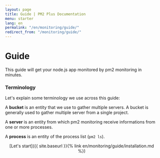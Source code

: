 ```yaml
---
layout: page
title: Guide | PM2 Plus Documentation
menu: starter
lang: en
permalink: "/en/monitoring/guide/"
redirect_from: "/monitoring/guide/"
---
```


# Guide

This guide will get your node.js app monitored by pm2 monitoring in minutes.

### Terminology

Let's explain some terminology we use across this guide:

A **bucket** is an entity that we use to gather multiple servers. A bucket is generally used to gather multiple server from a single project.

A **server** is an entity from which pm2 monitoring receive informations from one or more processes.

A **process** is an entity of the process list (`pm2 ls`).

<p align="center">[Let's start]({{ site.baseurl }}{% link en/monitoring/guide/installation.md %})</p>
